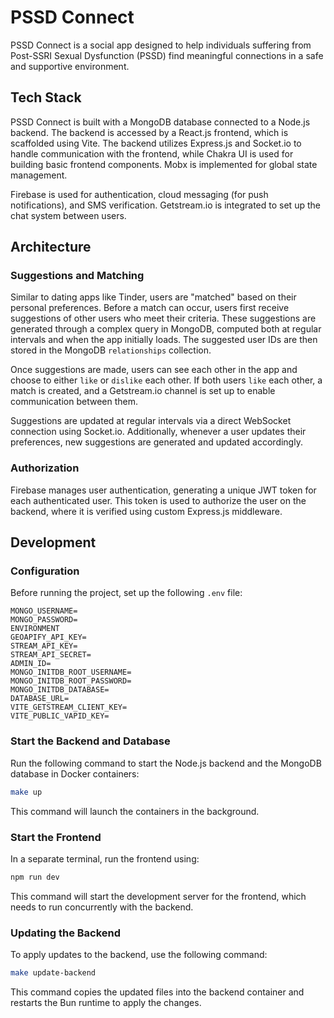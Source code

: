 # PSSD Connect

PSSD Connect is a social app designed to help individuals suffering from Post-SSRI Sexual Dysfunction (PSSD) find meaningful connections in a safe and supportive environment.

## Tech Stack

PSSD Connect is built with a MongoDB database connected to a Node.js backend. The backend is accessed by a React.js frontend, which is scaffolded using Vite. The backend utilizes Express.js and Socket.io to handle communication with the frontend, while Chakra UI is used for building basic frontend components. Mobx is implemented for global state management.

Firebase is used for authentication, cloud messaging (for push notifications), and SMS verification. Getstream.io is integrated to set up the chat system between users.

## Architecture

### Suggestions and Matching

Similar to dating apps like Tinder, users are "matched" based on their personal preferences. Before a match can occur, users first receive suggestions of other users who meet their criteria. These suggestions are generated through a complex query in MongoDB, computed both at regular intervals and when the app initially loads. The suggested user IDs are then stored in the MongoDB `relationships` collection.

Once suggestions are made, users can see each other in the app and choose to either `like` or `dislike` each other. If both users `like` each other, a match is created, and a Getstream.io channel is set up to enable communication between them.

Suggestions are updated at regular intervals via a direct WebSocket connection using Socket.io. Additionally, whenever a user updates their preferences, new suggestions are generated and updated accordingly.

### Authorization

Firebase manages user authentication, generating a unique JWT token for each authenticated user. This token is used to authorize the user on the backend, where it is verified using custom Express.js middleware.

## Development

### Configuration

Before running the project, set up the following `.env` file:

```
MONGO_USERNAME=
MONGO_PASSWORD=
ENVIRONMENT
GEOAPIFY_API_KEY=
STREAM_API_KEY=
STREAM_API_SECRET=
ADMIN_ID=
MONGO_INITDB_ROOT_USERNAME=
MONGO_INITDB_ROOT_PASSWORD=
MONGO_INITDB_DATABASE=
DATABASE_URL=
VITE_GETSTREAM_CLIENT_KEY=
VITE_PUBLIC_VAPID_KEY=
```

### Start the Backend and Database

Run the following command to start the Node.js backend and the MongoDB database in Docker containers:

```bash
make up
```

This command will launch the containers in the background.

### Start the Frontend

In a separate terminal, run the frontend using:

```bash
npm run dev
```

This command will start the development server for the frontend, which needs to run concurrently with the backend.

### Updating the Backend

To apply updates to the backend, use the following command:

```bash
make update-backend
```

This command copies the updated files into the backend container and restarts the Bun runtime to apply the changes.